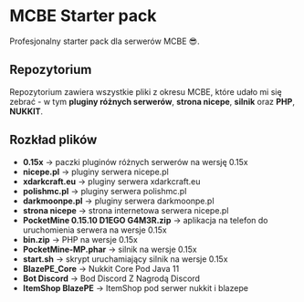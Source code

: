 # MCBE Starter pack

Profesjonalny starter pack dla serwerów MCBE 😎.

## Repozytorium
Repozytorium zawiera wszystkie pliki z okresu MCBE, które udało mi się zebrać - w tym **pluginy różnych serwerów**, **strona nicepe**, **silnik** oraz **PHP**, **NUKKIT**.

## Rozkład plików
- **0.15x** -> paczki pluginów różnych serwerów na wersję 0.15x
- **nicepe.pl** -> pluginy serwera nicepe.pl
- **xdarkcraft.eu** -> pluginy serwera xdarkcraft.eu
- **polishmc.pl** -> pluginy serwera polishmc.pl
- **darkmoonpe.pl** -> pluginy serwera darkmoonpe.pl
- **strona nicepe** -> strona internetowa serwera nicepe.pl
- **PocketMine 0.15.10 D1EGO G4M3R.zip** -> aplikacja na telefon do uruchomienia serwera na wersje 0.15x
- **bin.zip** -> PHP na wersje 0.15x
- **PocketMine-MP.phar** -> silnik na wersje 0.15x
- **start.sh** -> skrypt uruchamiający silnik na wersje 0.15x
- **BlazePE_Core** -> Nukkit Core Pod Java 11
- **Bot Discord** -> Bod Discord Z Nagrodą Discord
- **ItemShop BlazePE** -> ItemShop pod serwer nukkit i blazepe
